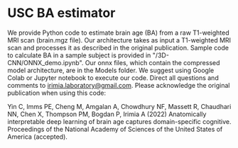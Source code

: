 # USC BA estimator
We provide Python code to estimate brain age (BA) from a raw T1-weighted MRI scan (brain.mgz file). Our architecture takes as input a T1-weighted MRI scan and processes it as described in the original publication. Sample code to calculate BA in a sample subject is provided in "/3D-CNN/ONNX_demo.ipynb". Our onnx files, which contain the compressed model architecture, are in the Models folder. We suggest using Google Colab or Jupyter notebook to execute our code. Direct all questions and comments to irimia.laboratory@gmail.com.  Please acknowledge the original publication when using this code:

Yin C, Imms PE, Cheng M, Amgalan A, Chowdhury NF, Massett R, Chaudhari NN, Chen X, Thompson PM, Bogdan P, Irimia A (2022) Anatomically interpretable deep learning of brain age captures domain-specific cognitive. Proceedings of the National Academy of Sciences of the United States of America (accepted). 
